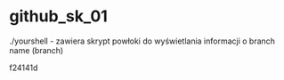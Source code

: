 # github_sk_01

./yourshell - zawiera skrypt powłoki do wyświetlania informacji o branch name (branch)

f24141d
